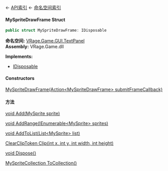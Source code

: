 ← [API索引](Api-Index) ← [命名空间索引](Namespace-Index)

#### MySpriteDrawFrame Struct

```csharp
public struct MySpriteDrawFrame: IDisposable
```

**命名空间:** [VRage.Game.GUI.TextPanel](VRage.Game.GUI.TextPanel)  
**Assembly:** VRage.Game.dll

**Implements:**  
* [IDisposable](https://docs.microsoft.com/en-us/dotnet/api/System.IDisposable?view=netframework-4.6)

#### Constructors

[MySpriteDrawFrame(Action&lt;MySpriteDrawFrame&gt; submitFrameCallback)](VRage.Game.GUI.TextPanel.MySpriteDrawFrame..ctor)

> 

#### 方法

[void Add(MySprite sprite)](VRage.Game.GUI.TextPanel.MySpriteDrawFrame.Add)

> 

[void AddRange(IEnumerable&lt;MySprite&gt; sprites)](VRage.Game.GUI.TextPanel.MySpriteDrawFrame.AddRange)

> 

[void AddToList(List&lt;MySprite&gt; list)](VRage.Game.GUI.TextPanel.MySpriteDrawFrame.AddToList)

> 

[ClearClipToken Clip(int x, int y, int width, int height)](VRage.Game.GUI.TextPanel.MySpriteDrawFrame.Clip)

> 

[void Dispose()](VRage.Game.GUI.TextPanel.MySpriteDrawFrame.Dispose)

> 

[MySpriteCollection ToCollection()](VRage.Game.GUI.TextPanel.MySpriteDrawFrame.ToCollection)

> 

